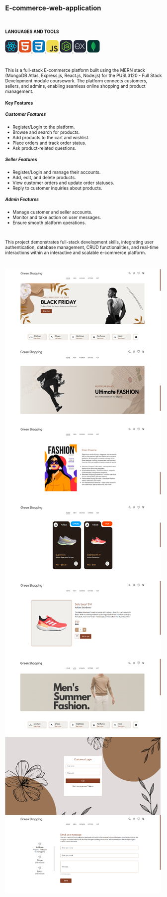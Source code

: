 <h2 align="left">E-commerce-web-application</h2><br/>

<h4 align="left">LANGUAGES AND TOOLS </h4>
<p align="left"> 
<a href="https://reactjs.org/" target="_blank" rel="noreferrer"> <img src="Readme_img/React-Dark.svg" alt="react" width="40" height="40"/> </a>
<a href="https://www.w3.org/html/" target="_blank" rel="noreferrer"> <img src="Readme_img/HTML.svg" alt="html5" width="40" height="40"/> </a>
<a href="https://www.w3schools.com/css/" target="_blank" rel="noreferrer"> <img src="Readme_img/CSS.svg" alt="css3" width="40" height="40"/> </a>
<a href="https://developer.mozilla.org/en-US/docs/Web/JavaScript" target="_blank" rel="noreferrer"> <img src="Readme_img/JavaScript.svg" alt="javascript" width="40" height="40"/> </a>
<a href="https://nodejs.org" target="_blank" rel="noreferrer"> <img src="Readme_img/NodeJS-Dark.svg" alt="nodejs" width="40" height="40"/> </a>
<a href="https://expressjs.com" target="_blank" rel="noreferrer"> <img src="Readme_img/ExpressJS-Dark.svg" alt="express" width="40" height="40"/> </a>
<a href="https://www.mongodb.com/" target="_blank" rel="noreferrer"> <img src="Readme_img/MongoDB.svg" alt="mongodb" width="40" height="40"/> </a>
</p><br/>

<p align="left">This is a full-stack E-commerce platform built using the MERN stack (MongoDB Atlas, Express.js, React.js, Node.js) for the PUSL3120 - Full Stack Development module coursework. The platform connects customers, sellers, and admins, enabling seamless online shopping and product management.</p>

<h4 align="left">Key Features </h4>

<h5 align="left">Customer Features </h5>
<ul align="left">
  <li>Register/Login to the platform.</li>
  <li>Browse and search for products.</li>
  <li>Add products to the cart and wishlist.</li>
  <li>Place orders and track order status.</li>
  <li>Ask product-related questions.</li>
</ul>

<h5 align="left">Seller Features </h5>
<ul align="left">
  <li>Register/Login and manage their accounts.</li>
  <li>Add, edit, and delete products.</li>
  <li>View customer orders and update order statuses.</li>
  <li>Reply to customer inquiries about products.</li>
</ul>

<h5 align="left">Admin Features </h5>
<ul align="left">
  <li>Manage customer and seller accounts.</li>
  <li>Monitor and take action on user messages.</li>
<li>Ensure smooth platform operations.</li>
</ul>

<br/>

<p align="left">This project demonstrates full-stack development skills, integrating user authentication, database management, CRUD functionalities, and real-time interactions within an interactive and scalable e-commerce platform.</p><br/>

<img src="Readme_img/ss_1.png" alt="ss" width="500" height="250"  align="left"/><br/>
<img src="Readme_img/ss_2.png" alt="ss" width="500" height="250"  align="left"/><br/>
<img src="Readme_img/ss_3.png" alt="ss" width="500" height="250"  align="left"/><br/>
<img src="Readme_img/ss_4.png" alt="ss" width="500" height="250"  align="left"/><br/>
<img src="Readme_img/ss_5.png" alt="ss" width="500" height="250"  align="left"/><br/>
<img src="Readme_img/ss_6.png" alt="ss" width="500" height="250"  align="left"/><br/>
<img src="Readme_img/ss_7.png" alt="ss" width="500" height="250"  align="left"/><br/>
<img src="Readme_img/ss_8.png" alt="ss" width="500" height="250"  align="left"/>
